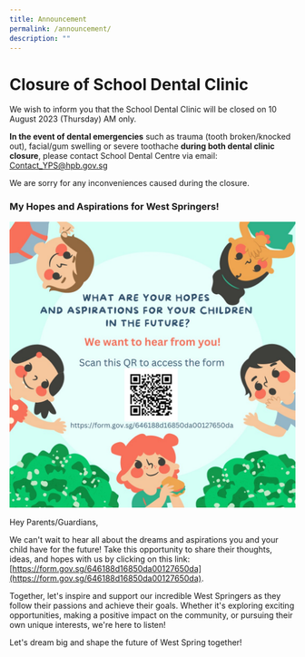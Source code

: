 ```yaml
---
title: Announcement
permalink: /announcement/
description: ""
---
```

# Closure of School Dental Clinic 

We wish to inform you that the School Dental Clinic will be closed on 10 August 2023 (Thursday) AM only.

**In the event of dental emergencies** such as trauma (tooth broken/knocked out), facial/gum swelling or severe toothache **during both dental clinic closure**, please contact School Dental Centre via email: [Contact_YPS@hpb.gov.sg](mailto:Contact_YPS@hpb.gov.sg)

We are sorry for any inconveniences caused during the closure.

### My Hopes and Aspirations for West Springers! 

![](/images/Announcement/hopes%20and%20aspirations%20for%20west%20springers%202023.jpeg)

Hey Parents/Guardians,

We can't wait to hear all about the dreams and aspirations you and your child have for the future! Take this opportunity to share their thoughts, ideas, and hopes with us by clicking on this link: [https://form.gov.sg/646188d16850da00127650da](https://form.gov.sg/646188d16850da00127650da).

Together, let's inspire and support our incredible West Springers as they follow their passions and achieve their goals. Whether it's exploring exciting opportunities, making a positive impact on the community, or pursuing their own unique interests, we're here to listen!

Let's dream big and shape the future of West Spring together!